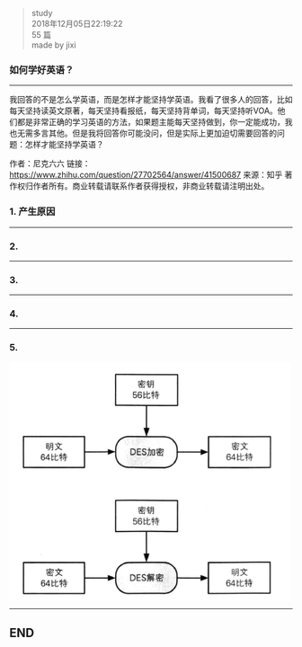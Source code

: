 > study  
> 2018年12月05日22:19:22       
> 55 篇  
>made by jixi  
>


### 如何学好英语？


----------
我回答的不是怎么学英语，而是怎样才能坚持学英语。我看了很多人的回答，比如每天坚持读英文原著，每天坚持看报纸，每天坚持背单词，每天坚持听VOA。他们都是非常正确的学习英语的方法，如果题主能每天坚持做到，你一定能成功，我也无需多言其他。但是我将回答你可能没问，但是实际上更加迫切需要回答的问题：怎样才能坚持学英语？

作者：尼克六六
链接：https://www.zhihu.com/question/27702564/answer/41500687
来源：知乎
著作权归作者所有。商业转载请联系作者获得授权，非商业转载请注明出处。

### 1. 产生原因


----------

### 2. 


----------

### 3. 


----------

### 4. 


----------

### 5. 


<img src="https://www.github.com/jixiyu/images3/raw/master/小书匠/1541557686265.png" width="500" hegiht="500" align="center" /> 

----------
## END

